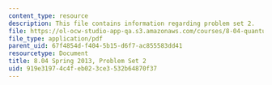 ```yaml
---
content_type: resource
description: This file contains information regarding problem set 2.
file: https://ol-ocw-studio-app-qa.s3.amazonaws.com/courses/8-04-quantum-physics-i-spring-2013/919e31974c4feb023ce3532b64870f37_MIT8_04S13_ps2.pdf
file_type: application/pdf
parent_uid: 67f4854d-f404-5b15-d6f7-ac855583dd41
resourcetype: Document
title: 8.04 Spring 2013, Problem Set 2
uid: 919e3197-4c4f-eb02-3ce3-532b64870f37
---
```

